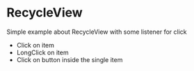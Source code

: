# RecycleView
Simple example about RecycleView with some listener for click

- Click on item
- LongClick on item
- Click on button inside the single item
